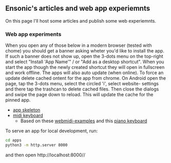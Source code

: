 ## Ensonic's articles and web app experiemnts

On this page I'll host some articles and publish some web experiemnts.

### Web app experiments

When you open any of those below in a modern browser (tested with chome) you
should get a banner asking wheter you'd like to install the app. If such a 
banner does not show up, open the 3-dots menu on the top-right and select
"Install 'App Name'" / or "Add as a desktop shortcut". When you start the app
though the newly created shortcut they will open in fullscreen and work
offline. The apps will also auto update (when online).
To force an update delete cached ontent for the app from chrome. On Android
open the page, tap the 3-dots menu, select the circled 'i', select website-
settings and there tap the trashcan to delete cached files. Then close the
dialogs and swipe the page down to reload. This will update the cache for the
pinned app.

* [app skeleton](apps/skel/index.html)
* [midi keyboard](apps/keys/index.html)
  * Based on these [webmidi-examples](https://webmidi-examples.glitch.me/) and
    this [piano keyboard](https://www.freecodecamp.org/news/javascript-piano-keyboard/)

To serve an app for local development, run:

```bash
cd apps
python3 -m http.server 8000
```
and then open http://localhost:8000/<appname>/
